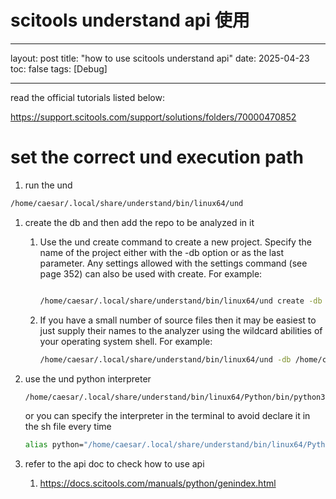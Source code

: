 # scitools understand api 使用

---

layout: post
title: "how to use scitools understand api"
date: 2025-04-23
toc: false
tags: [Debug]

---

read the official tutorials listed below:

https://support.scitools.com/support/solutions/folders/70000470852

# set the correct und execution path

1. run the und

```bash
/home/caesar/.local/share/understand/bin/linux64/und 
```

1. create the db and then add the repo to be analyzed in it
    1. Use the und create command to create a new project. Specify the name of the project either with the -db option or as the last parameter. Any settings allowed with the settings command (see page 352) can also be used with create. For example:
        
        ```bash
        
        /home/caesar/.local/share/understand/bin/linux64/und create -db /home/caesar/caesar/Diasplus/dataset_construction/use_understand_to_analyze_call_graph/data/pandas.und -languages python
        ```
        
    2. If you have a small number of source files then it may be easiest to just supply their names to the analyzer using the wildcard abilities of your operating system shell. For example:
        
        ```bash
        /home/caesar/.local/share/understand/bin/linux64/und -db /home/caesar/caesar/Diasplus/dataset_construction/use_understand_to_analyze_call_graph/data/pandas.und add /home/caesar/caesar/Diasplus/dataset_construction/use_understand_to_analyze_call_graph/data/pandas/pandas
        ```
        
2. use the und python interpreter
    
    ```bash
    /home/caesar/.local/share/understand/bin/linux64/Python/bin/python3.13
    ```
    
    or you can specify the interpreter in the terminal to avoid declare it in the sh file every time
    
    ```bash
    alias python="/home/caesar/.local/share/understand/bin/linux64/Python/bin/python3.13"
    ```
    
3. refer to the api doc to check how to use api 
    1. https://docs.scitools.com/manuals/python/genindex.html